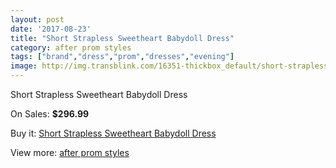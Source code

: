 ```yaml
---
layout: post
date: '2017-08-23'
title: "Short Strapless Sweetheart Babydoll Dress"
category: after prom styles
tags: ["brand","dress","prom","dresses","evening"]
image: http://img.transblink.com/16351-thickbox_default/short-strapless-sweetheart-babydoll-dress.jpg
---
```

Short Strapless Sweetheart Babydoll Dress

On Sales: **$296.99**
<a href="https://www.transblink.com/en/after-prom-styles/5173-short-strapless-sweetheart-babydoll-dress.html"><amp-img layout="responsive" width="600" height="600" src="//img.transblink.com/16351-thickbox_default/short-strapless-sweetheart-babydoll-dress.jpg" alt="Short Strapless Sweetheart Babydoll Dress 0" /></a>
<a href="https://www.transblink.com/en/after-prom-styles/5173-short-strapless-sweetheart-babydoll-dress.html"><amp-img layout="responsive" width="600" height="600" src="//img.transblink.com/16354-thickbox_default/short-strapless-sweetheart-babydoll-dress.jpg" alt="Short Strapless Sweetheart Babydoll Dress 1" /></a>
<a href="https://www.transblink.com/en/after-prom-styles/5173-short-strapless-sweetheart-babydoll-dress.html"><amp-img layout="responsive" width="600" height="600" src="//img.transblink.com/16353-thickbox_default/short-strapless-sweetheart-babydoll-dress.jpg" alt="Short Strapless Sweetheart Babydoll Dress 2" /></a>
<a href="https://www.transblink.com/en/after-prom-styles/5173-short-strapless-sweetheart-babydoll-dress.html"><amp-img layout="responsive" width="600" height="600" src="//img.transblink.com/16352-thickbox_default/short-strapless-sweetheart-babydoll-dress.jpg" alt="Short Strapless Sweetheart Babydoll Dress 3" /></a>

Buy it: [Short Strapless Sweetheart Babydoll Dress](https://www.transblink.com/en/after-prom-styles/5173-short-strapless-sweetheart-babydoll-dress.html "Short Strapless Sweetheart Babydoll Dress")

View more: [after prom styles](https://www.transblink.com/en/55-after-prom-styles "after prom styles")